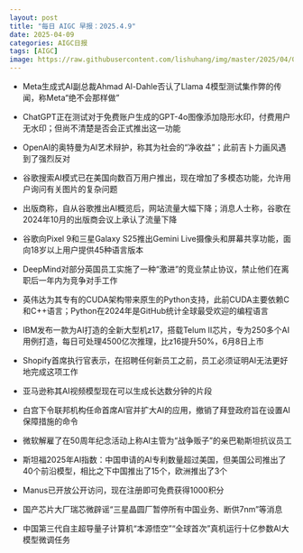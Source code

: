 ```yaml
---
layout: post
title: "每日 AIGC 早报：2025.4.9"
date: 2025-04-09
categories: AIGC日报
tags: [AIGC]
image: https://raw.githubusercontent.com/lishuhang/img/master/2025/04/0409-d.jpg
---
```


- Meta生成式AI副总裁Ahmad Al-Dahle否认了Llama 4模型测试集作弊的传闻，称Meta“绝不会那样做”

- ChatGPT正在测试对于免费账户生成的GPT-4o图像添加隐形水印，付费用户无水印；但尚不清楚是否会正式推出这一功能

- OpenAI的奥特曼为AI艺术辩护，称其为社会的“净收益”；此前吉卜力画风遇到了强烈反对

- 谷歌搜索AI模式已在美国向数百万用户推出，现在增加了多模态功能，允许用户询问有关图片的复杂问题

- 出版商称，自从谷歌推出AI概览后，网站流量大幅下降；消息人士称，谷歌在2024年10月的出版商会议上承认了流量下降

- 谷歌向Pixel 9和三星Galaxy S25推出Gemini Live摄像头和屏幕共享功能，面向18岁以上用户提供45种语言版本

- DeepMind对部分英国员工实施了一种“激进”的竞业禁止协议，禁止他们在离职后一年内为竞争对手工作

- 英伟达为其专有的CUDA架构带来原生的Python支持，此前CUDA主要依赖C和C++语言；Python在2024年是GitHub统计全球最受欢迎的编程语言

- IBM发布一款为AI打造的全新大型机z17，搭载Telum II芯片，专为250多个AI用例打造，每日可处理4500亿次推理，比z16提升50%，6月8日上市

- Shopify首席执行官表示，在招聘任何新员工之前，员工必须证明AI无法更好地完成这项工作

- 亚马逊称其AI视频模型现在可以生成长达数分钟的片段

- 白宫下令联邦机构任命首席AI官并扩大AI的应用，撤销了拜登政府旨在设置AI保障措施的命令

- 微软解雇了在50周年纪念活动上称AI主管为“战争贩子”的亲巴勒斯坦抗议员工

- 斯坦福2025年AI指数：中国申请的AI专利数量超过美国，但美国公司推出了40个前沿模型，相比之下中国推出了15个，欧洲推出了3个

- Manus已开放公开访问，现在注册即可免费获得1000积分

- 国产芯片大厂瑞芯微辟谣“三星晶圆厂暂停所有中国业务、断供7nm”等消息

- 中国第三代自主超导量子计算机“本源悟空”“全球首次”真机运行十亿参数AI大模型微调任务